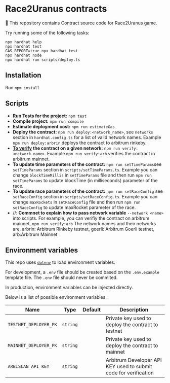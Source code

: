 # Race2Uranus contracts

🚀 This repository contains Contract source code for Race2Uranus game.

Try running some of the following tasks:

```shell
npx hardhat help
npx hardhat test
GAS_REPORT=true npx hardhat test
npx hardhat node
npx hardhat run scripts/deploy.ts
```

## Installation

Run `npm install`

## Scripts

- **Run Tests for the project:** `npm test`
- **Compile project:** `npm run compile`
- **Estimate deployment cost:** `npm run estimateGas`
- **Deploy the contract:** `npm run deploy:<network_name>`, see `networks` section in `hardhat.config.ts` for a list of valid network names. Example `npm run deploy:arbrin` deploys the contract to arbitrum rinkeby.
- **[To verify](https://hardhat.org/hardhat-runner/plugins/nomiclabs-hardhat-etherscan) the contract on a given network:** `npm run verify:<network_name>`. Example `npm run verify:arb` verifies the contract in arbitrum mainnet.
- **To update time parameters of the contract:** `npm run setTimeParams`see `setTimeParams` section in `scripts/setTimeParams.ts`. Example you can change `blockTimeMillis` in `setTimeParams` file and then run `npm run setTimeParams` to update blockTime (in milliseconds) parameter of the race.
- **To update race parameters of the contract:** `npm run setRaceConfig` see `setRaceConfig` section in `scripts/setRaceConfig.ts`. Example you can change `maxRockets` in `setRaceConfig` file and then run `npm run setRaceConfig` to update maxRocket parameter of the race.
- //: **Commnet to explain how to pass network variable** `--network <name>` into scripts. For example, you can verifiy the contract on arbitrum mainnet, `npm run verify:arb` The network names and their networks are, arbrin: Arbitrum Rinkeby testnet, goerli: Arbitrum Goerli testnet, arb:Arbitrum Mainnet

## Environment variables

This repo uses [`dotenv`](https://www.npmjs.com/package/dotenv) to load environment variables.

For development, a `.env` file should be created based on the `.env.example` template file. The `.env` file should never be commited.

In production, environment variables can be injected directly.

Below is a list of possible environment variables.

| Name                  | Type     | Default | Description                                                     |
| --------------------- | -------- | ------- | --------------------------------------------------------------- |
| `TESTNET_DEPLOYER_PK` | `string` |         | Private key used to deploy the contract to testnet              |
| `MAINNET_DEPLOYER_PK` | `string` |         | Private key used to deploy the contract to mainnet              |
| `ARBISCAN_API_KEY`    | `string` |         | Arbitrum Developer API KEY used to submit code for verification |
